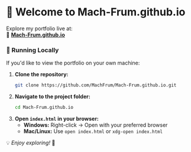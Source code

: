 # **🚀 Welcome to Mach-Frum.github.io**  

Explore my portfolio live at:  
🔗 **[Mach-Frum.github.io](https://machfrum.github.io/Mach-Frum.github.io/)**  

### **📂 Running Locally**  
If you'd like to view the portfolio on your own machine:  
1. **Clone the repository:**  
   ```bash
   git clone https://github.com/MachFrum/Mach-Frum.github.io.git
   ```
2. **Navigate to the project folder:**  
   ```bash
   cd Mach-Frum.github.io
   ```
3. **Open `index.html` in your browser:**  
   - **Windows:** Right-click → Open with your preferred browser  
   - **Mac/Linux:** Use `open index.html` or `xdg-open index.html`  

💡 *Enjoy exploring!* 🚀  